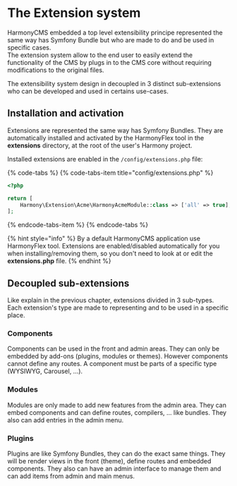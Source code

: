 # The Extension system

HarmonyCMS embedded a top level extensibility principe represented the same way has Symfony Bundle but who are made to do and be used in specific cases.  
The extension system allow to the end user to easily extend the functionality of the CMS by plugs in to the CMS core without requiring modifications to the original files.

The extensibility system design in decoupled in 3 distinct sub-extensions who can be developed and used in certains use-cases.

## Installation and activation

Extensions are represented the same way has Symfony Bundles. They are automatically installed and activated by the HarmonyFlex tool in the **extensions** directory, at the root of the user's Harmony project.

Installed extensions are enabled in the `/config/extensions.php` file:

{% code-tabs %}
{% code-tabs-item title="config/extensions.php" %}
```php
<?php

return [
    Harmony\Extension\Acme\HarmonyAcmeModule::class => ['all' => true],
];
```
{% endcode-tabs-item %}
{% endcode-tabs %}

{% hint style="info" %}
By a default HarmonyCMS application use HarmonyFlex tool. Extensions are enabled/disabled automatically for you when installing/removing them, so you don't need to look at or edit the **extensions.php** file.
{% endhint %}

## Decoupled sub-extensions

Like explain in the previous chapter, extensions divided in 3 sub-types. Each extension's type are made to representing and to be used in a specific place.

### Components

Components can be used in the front and admin areas. They can only be embedded by add-ons \(plugins, modules or themes\). However components cannot define any routes. A component must be parts of a specific type \(WYSIWYG, Carousel, …\).

### Modules

Modules are only made to add new features from the admin area. They can embed components and can define routes, compilers, … like bundles. They also can add entries in the admin menu.

### Plugins

Plugins are like Symfony Bundles, they can do the exact same things. They will be render views in the front \(theme\), define routes and embedded components. They also can have an admin interface to manage them and can add items from admin and main menus.


